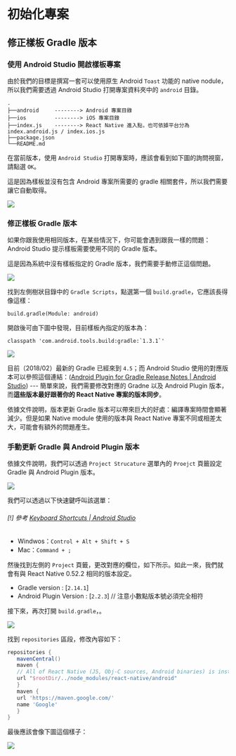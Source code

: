 # 初始化專案

## 修正樣板 Gradle 版本

### 使用 Android Studio 開啟樣板專案

由於我們的目標是撰寫一套可以使用原生 Android `Toast` 功能的 native nodule，所以我們需要透過 Android Studio 打開專案資料夾中的 `android` 目錄。

```.
.
├──android     --------> Android 專案目錄
├──ios         --------> iOS 專案目錄
├──index.js    --------> React Native 進入點，也可依據平台分為 index.android.js / index.ios.js
├──package.json
└──README.md
```

在當前版本，使用 `Android Studio` 打開專案時，應該會看到如下圖的詢問視窗，請點選 `OK`。

這是因為樣板並沒有包含 Android 專案所需要的 gradle 相關套件，所以我們需要讓它自動取得。

![](https://i.imgur.com/KSQANOp.png)

### 修正樣板 Gradle 版本

如果你跟我使用相同版本，在某些情況下，你可能會遇到跟我一樣的問題：Android Studio 提示樣板需要使用不同的 Gradle 版本。

這是因為系統中沒有樣板指定的 Gradle 版本，我們需要手動修正這個問題。

![](https://i.imgur.com/ACayr5B.png)

找到左側樹狀目錄中的 `Gradle Scripts`，點選第一個 `build.gradle`，它應該長得像這樣：

```
build.gradle(Module: android)
```

開啟後可由下圖中發現，目前樣板內指定的版本為：

```gradle=
classpath 'com.android.tools.build:gradle:`1.3.1`'
```

![](https://i.imgur.com/MEddIki.png)

目前（2018/02）最新的 Gradle 已經來到 `4.5`；而 Android Studio 使用的對應版本可以參照這個連結：([Android Plugin for Gradle Release Notes | Android Studio](https://developer.android.com/studio/releases/gradle-plugin.html#updating-gradle)) --- 簡單來說，我們需要修改對應的 Gradne 以及 Android Plugin 版本，而**這些版本最好跟著你的 React Native 專案的版本同步**。

依據文件說明，版本更新 Gradle 版本可以帶來巨大的好處：編譯專案時間會顯著減少。但是如果 Native module 使用的版本與 React Native 專案不同或相差太大，可能會有額外的問題產生。

### 手動更新 Gradle 與 Android Plugin 版本

依據文件說明，我們可以透過 `Project Strucature` 選單內的 `Proejct` 頁籤設定 Gradle 與 Android Plugin 版本。

![](https://i.imgur.com/dP3wm15.png)

我們可以透過以下快速鍵呼叫該選單：

###### [!] 參考 [Keyboard Shortcuts | Android Studio](https://developer.android.com/studio/intro/keyboard-shortcuts.html)

- Windwos：`Control + Alt + Shift + S`
- Mac：`Command + ;`

然後找到左側的 `Project` 頁籤，更改對應的欄位，如下所示。如此一來，我們就會有與 React Native 0.52.2 相同的版本設定。

- Gradle version : [`2.14.1`] 
- Android Plugin Version : [`2.2.3`] // 注意小數點版本號必須完全相符

接下來，再次打開 `build.gradle`，。

![](https://i.imgur.com/X8J2jm8.png)

找到 `repositories` 區段，修改內容如下：

```gradle
repositories {  
   mavenCentral()  
   maven {  
   // All of React Native (JS, Obj-C sources, Android binaries) is installed from npm  
   url "$rootDir/../node_modules/react-native/android"  
   }  
   maven {  
   url 'https://maven.google.com/'  
   name 'Google'  
   }  
}
```

最後應該會像下圖這個樣子：

![](https://i.imgur.com/pKPLfpq.png)
